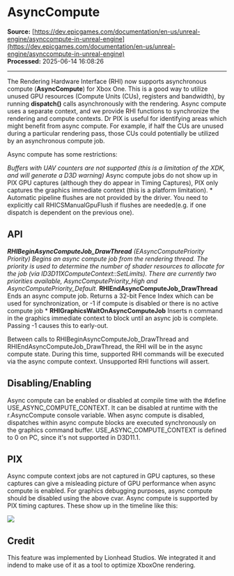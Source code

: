 # AsyncCompute

**Source:** [https://dev.epicgames.com/documentation/en-us/unreal-engine/asynccompute-in-unreal-engine](https://dev.epicgames.com/documentation/en-us/unreal-engine/asynccompute-in-unreal-engine)  
**Processed:** 2025-06-14 16:08:26

---

The Rendering Hardware Interface (RHI) now supports asynchronous compute (**AsyncCompute**) for Xbox One. This is a good way to utilize unused GPU resources (Compute Units (CUs), registers and bandwidth), by running **dispatch()** calls asynchronously with the rendering. Async compute uses a separate context, and we provide RHI functions to synchronize the rendering and compute contexts. Dr PIX is useful for identifying areas which might benefit from async compute. For example, if half the CUs are unused during a particular rendering pass, those CUs could potentially be utilized by an asynchronous compute job.

Async compute has some restrictions:

*Buffers with UAV counters are not supported (this is a limitation of the XDK, and will generate a D3D warning)* Async compute jobs do not show up in PIX GPU captures (although they do appear in Timing Captures), PIX only captures the graphics immediate context (this is a platform limitation). \* Automatic pipeline flushes are not provided by the driver. You need to explicitly call RHICSManualGpuFlush if flushes are needed(e.g. if one dispatch is dependent on the previous one).

## API

***RHIBeginAsyncComputeJob\_DrawThread** (EAsyncComputePriority Priority) Begins an async compute job from the rendering thread. The priority is used to determine the number of shader resources to allocate for the job (via ID3D11XComputeContext::SetLimits). There are currently two priorities available, AsyncComputePriority\_High and AsyncComputePriority\_Default.* **RHIEndAsyncComputeJob\_DrawThread** Ends an async compute job. Returns a 32-bit Fence Index which can be used for synchronization, or -1 if compute is disabled or there is no active compute job \* **RHIGraphicsWaitOnAsyncComputeJob** Inserts n command in the graphics immediate context to block until an async job is complete. Passing -1 causes this to early-out.

Between calls to RHIBeginAsyncComputeJob\_DrawThread and RHIEndAsyncComputeJob\_DrawThread, the RHI will be in the async compute state. During this time, supported RHI commands will be executed via the async compute context. Unsupported RHI functions will assert.

## Disabling/Enabling

Async compute can be enabled or disabled at compile time with the #define USE\_ASYNC\_COMPUTE\_CONTEXT. It can be disabled at runtime with the r.AsyncCompute console variable. When async compute is disabled, dispatches within async compute blocks are executed synchronously on the graphics command buffer. USE\_ASYNC\_COMPUTE\_CONTEXT is defined to 0 on PC, since it's not supported in D3D11.1.

## PIX

Async compute context jobs are not captured in GPU captures, so these captures can give a misleading picture of GPU performance when async compute is enabled. For graphics debugging purposes, async compute should be disabled using the above cvar. Async compute is supported by PIX timing captures. These show up in the timeline like this:

![](https://d1iv7db44yhgxn.cloudfront.net/documentation/images/40d399c8-1b97-467a-b80a-7299e7ade364/pixtimingcapture.png)

## Credit

This feature was implemented by Lionhead Studios. We integrated it and indend to make use of it as a tool to optimize XboxOne rendering.